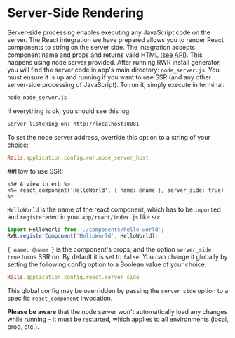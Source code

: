 Server-Side Rendering
=======
Server-side processing enables executing any JavaScript code on the server. The React integration we have prepared allows you to render React components to string on the server side. The integration accepts component name and props and returns valid HTML ([see API](https://github.com/netguru/react_webpack_rails/blob/master/docs/api.md#react_component-ruby)). This happens using node server provided. After running RWR install generator, you will find the server code in app's main directory: `node_server.js`. You must ensure it is up and running if you want to use SSR (and any other server-side processing of JavaScript). To run it, simply execute in terminal:
```bash
node node_server.js
```
If everything is ok, you should see this log:
```bash
Server listening on: http://localhost:8081
```
To set the node server address, override this option to a string of your choice:
```ruby
Rails.application.config.rwr.node_server_host
```

##How to use SSR:
```erb
<%# A view in erb %>
<%= react_component('HelloWorld', { name: @name }, server_side: true) %>
```
`HelloWorld` is the name of the react component, which has to be `import`ed and `registered`ed in your `app/react/index.js` like so:
```js
import HelloWorld from './components/hello-world';
RWR.registerComponent('HelloWorld', HelloWorld);
```
`{ name: @name }` is the component's props, and the option `server_side: true` turns SSR on. By default it is set to `false`. You can change it globally by setting the following config option to a Boolean value of your choice:
```ruby
Rails.application.config.react.server_side
```
This global config may be overridden by passing the `server_side` option to a specific `react_component` invocation.

**Please be aware** that the node server won't automatically load any changes while running - it must be restarted, which applies to all environments (local, prod, etc.).
